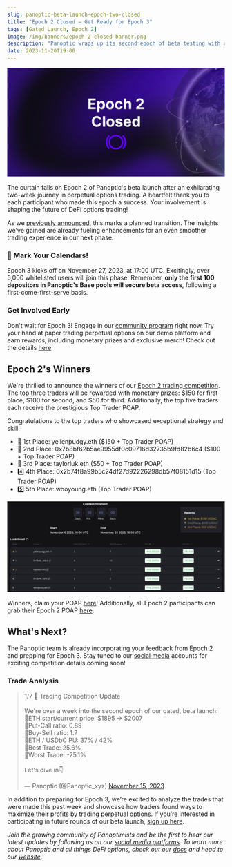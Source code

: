 ```yaml
---
slug: panoptic-beta-launch-epoch-two-closed
title: "Epoch 2 Closed — Get Ready for Epoch 3"
tags: [Gated Launch, Epoch 2]
image: /img/banners/epoch-2-closed-banner.png
description: "Panoptic wraps up its second epoch of beta testing with a DeFi options trading competition. Discover the winners, learn about the upcoming Epoch 3, and join our growing community of Panoptimists."
date: 2023-11-20T19:00
---
```


![](./epoch-2-closed-banner.png)

The curtain falls on Epoch 2 of Panoptic's beta launch after an exhilarating two-week journey in perpetual options trading. A heartfelt thank you to each participant who made this epoch a success. Your involvement is shaping the future of DeFi options trading!

As we [previously announced](https://panoptic.xyz/blog/panoptic-beta-launch-epoch-two), this marks a planned transition. The insights we've gained are already fueling enhancements for an even smoother trading experience in our next phase.

### 📅 Mark Your Calendars!

Epoch 3 kicks off on November 27, 2023, at 17:00 UTC. Excitingly, over 5,000 whitelisted users will join this phase. Remember, **only the first 100 depositors in Panoptic's Base pools will secure beta access**, following a first-come-first-serve basis.

### Get Involved Early
Don't wait for Epoch 3! Engage in our [community program](https://panoptic.xyz/blog/panoptic-demo-launch) right now. Try your hand at paper trading perpetual options on our demo platform and earn rewards, including monetary prizes and exclusive merch! Check out the details [here](https://galxe.com/panoptic/campaign/GCV1QUn1KW).  

## Epoch 2's Winners

We're thrilled to announce the winners of our [Epoch 2 trading competition](https://panoptic.xyz/blog/panoptic-beta-launch-epoch-two). The top three traders will be rewarded with monetary prizes: $150 for first place, $100 for second, and $50 for third. Additionally, the top five traders each receive the prestigious Top Trader POAP.

Congratulations to the top traders who showcased exceptional strategy and skill!
-   🥇 1st Place: yellenpudgy.eth ($150 + Top Trader POAP)
-   🥈 2nd Place: 0x7b8bf62b5ae9955df0c09716d32735b9fd82b6c4 ($100 + Top Trader POAP)
-   🥉 3rd Place: taylorluk.eth ($50 + Top Trader POAP)
-   4️⃣ 4th Place: 0x2b74f8a99b5c24df27d92226298db57f08151d15 (Top Trader POAP)
-   5️⃣ 5th Place: wooyoung.eth (Top Trader POAP)

![](./epoch-2-leaderboard.png)
    

Winners, claim your POAP [here](https://poap.delivery/panoptic-epoch-2-top-trader)! Additionally, all Epoch 2 participants can grab their Epoch 2 POAP [here](https://poap.delivery/panoptic-epoch-2).

  

## What's Next?
The Panoptic team is already incorporating your feedback from Epoch 2 and prepping for Epoch 3. Stay tuned to our [social media](https://linktr.ee/panopticxyz) accounts for exciting competition details coming soon!

### Trade Analysis

<blockquote class="twitter-tweet"><p lang="en" dir="ltr">1/7 📢 Trading Competition Update<br/><br/>We&#39;re over a week into the second epoch of our gated, beta launch:<br/>📌ETH start/current price: $1895 → $2007<br/>📌Put-Call ratio: 0.89<br/>📌Buy-Sell ratio: 1.7<br/>📌ETH / USDbC PU: 37% / 42%<br/>📌Best Trade: 25.6%<br/>📌Worst Trade: -25.1%<br/><br/>Let&#39;s dive in👇</p>&mdash; Panoptic (@Panoptic_xyz) <a href="https://twitter.com/Panoptic_xyz/status/1724842240693215690?ref_src=twsrc%5Etfw">November 15, 2023</a></blockquote> <script async src="https://platform.twitter.com/widgets.js" charset="utf-8"></script>

In addition to preparing for Epoch 3, we’re excited to analyze the trades that were made this past week and showcase how traders found ways to maximize their profits by trading perpetual options. If you’re interested in participating in future rounds of our beta launch, [sign up here](https://signup.panoptic.xyz/).

  

_Join the growing community of Panoptimists and be the first to hear our latest updates by following us on our [social media platforms](https://links.panoptic.xyz/all). To learn more about Panoptic and all things DeFi options, check out our [docs](https://panoptic.xyz/docs/intro) and head to our [website](https://panoptic.xyz/)._
